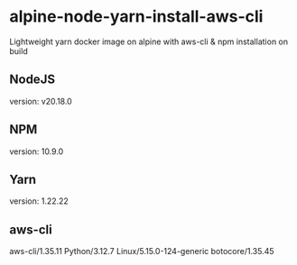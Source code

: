 # alpine-node-yarn-install-aws-cli
Lightweight yarn docker image on alpine with aws-cli & npm installation on build

## NodeJS
version: v20.18.0

## NPM
version: 10.9.0

## Yarn
version: 1.22.22

## aws-cli
aws-cli/1.35.11 Python/3.12.7 Linux/5.15.0-124-generic botocore/1.35.45